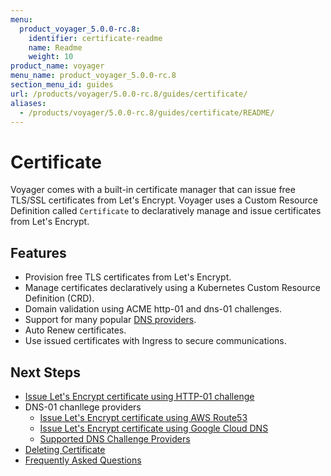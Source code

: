 ```yaml
---
menu:
  product_voyager_5.0.0-rc.8:
    identifier: certificate-readme
    name: Readme
    weight: 10
product_name: voyager
menu_name: product_voyager_5.0.0-rc.8
section_menu_id: guides
url: /products/voyager/5.0.0-rc.8/guides/certificate/
aliases:
  - /products/voyager/5.0.0-rc.8/guides/certificate/README/
---
```


# Certificate

Voyager comes with a built-in certificate manager that can issue free TLS/SSL certificates from Let's Encrypt. Voyager uses a Custom Resource Definition called `Certificate` to declaratively manage and issue certificates from Let's Encrypt.

## Features
- Provision free TLS certificates from Let's Encrypt.
- Manage certificates declaratively using a Kubernetes Custom Resource Definition (CRD).
- Domain validation using ACME http-01 and dns-01 challenges.
- Support for many popular [DNS providers](/docs/guides/certificate/providers.md).
- Auto Renew certificates.
- Use issued certificates with Ingress to secure communications.

## Next Steps
- [Issue Let's Encrypt certificate using HTTP-01 challenge](/docs/guides/certificate/http.md)
- DNS-01 chanllege providers
  - [Issue Let's Encrypt certificate using AWS Route53](/docs/guides/certificate/route53.md)
  - [Issue Let's Encrypt certificate using Google Cloud DNS](/docs/guides/certificate/google-cloud.md)
  - [Supported DNS Challenge Providers](/docs/guides/certificate/providers.md)
- [Deleting Certificate](/docs/guides/certificate/delete.md)
- [Frequently Asked Questions](/docs/guides/certificate/faq.md)
